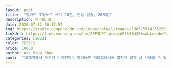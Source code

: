 ```yaml
---
layout: post 
title:  "영아트 초등노트 쓰기 10칸, 랜덤 발송, 20개입" 
description: 영아트 초 ..
date: 2020-07-12 16:17:52 
img: https://static.coupangcdn.com/image/retail/images/130375514255250-bac9aadc-9020-4d02-9c72-f2a734e7e01c.jpg 
linkUrl: https://link.coupang.com/re/AFFSDP?lptag=AF3600438&subid=ahnPublicAsk&pageKey=183397082&itemId=525086201&vendorItemId=4362062523&traceid=V0-113-a1284885b622404a 
categories: [1021] 
color: 7E57C2 
price: 10600 
author: Ask View Shop 
cont:  "10매씩해서 두가지 디자인이라 아이둘인 저희집에서도 겹치지 않게 잘 사용할 수 있을거 같습니다!<br/>거의 로켓으로삽니다<br/>귀여운 캐릭터 디자인<br/>다른 제품들은 막연히 랜덤배송이라 해서<br/>덕분에 새학기 준비 보탬이 됐어요^^<br/>디자인도예쁘고 아이 받아쓰기공부 받아스기시험용으로 잘써요<br/>디자인이 별로 마음에 들지 않아도 그냥 썼었는데<br/>보조선이 진하면 글자가 가려지는데 보조선이 연해서 사용하기편리합니다<br/>싸구빠르기도하지만<br/>아이들이 너무좋아하네요^^<br/>여긴 디자인을 확실히 볼 수 있어서 좋네요^^<br/>초딩딸 10칸 보조선 공책이 필수인데요<br/>" 
---
```

